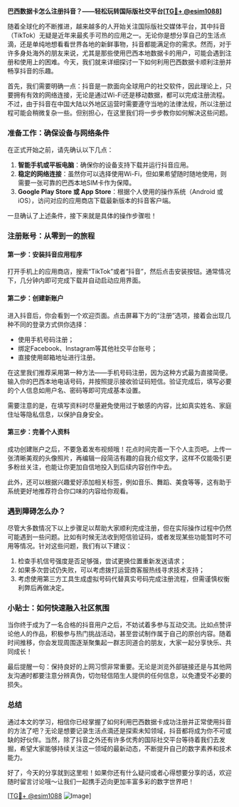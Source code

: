 **巴西数据卡怎么注册抖音？——轻松玩转国际版社交平台[[TG💪+ @esim1088](https://t.me/s/esim1088)]**

随着全球化的不断推进，越来越多的人开始关注国际版社交媒体平台，其中抖音（TikTok）无疑是近年来最炙手可热的应用之一。无论你是想分享自己的生活点滴，还是单纯地想看看世界各地的新鲜事物，抖音都能满足你的需求。然而，对于许多身处海外的朋友来说，尤其是那些使用巴西本地数据卡的用户，可能会遇到注册和使用上的困难。今天，我们就来详细探讨一下如何利用巴西数据卡顺利注册并畅享抖音的乐趣。

首先，我们需要明确一点：抖音是一款面向全球用户的社交软件，因此理论上，只要拥有有效的网络连接，无论是通过Wi-Fi还是移动数据，都可以完成注册流程。不过，由于抖音在中国大陆以外地区运营时需要遵守当地的法律法规，所以注册过程可能会稍微复杂一些。但别担心，在这里我们将一步步教你如何解决这些问题。

### 准备工作：确保设备与网络条件

在正式开始之前，请先确认以下几点：

1. **智能手机或平板电脑**：确保你的设备支持下载并运行抖音应用。
2. **稳定的网络连接**：虽然你可以选择使用Wi-Fi，但如果希望随时随地使用，则需要一张可靠的巴西本地SIM卡作为保障。
3. **Google Play Store 或 App Store**：根据个人使用的操作系统（Android 或 iOS），访问对应的应用商店下载最新版本的抖音客户端。

一旦确认了上述条件，接下来就是具体的操作步骤啦！

### 注册账号：从零到一的旅程

#### 第一步：安装抖音应用程序
打开手机上的应用商店，搜索“TikTok”或者“抖音”，然后点击安装按钮。通常情况下，几分钟内即可完成下载并自动启动应用界面。

#### 第二步：创建新账户
进入抖音后，你会看到一个欢迎页面。点击屏幕下方的“注册”选项，接着会出现几种不同的登录方式供你选择：
- 使用手机号码注册；
- 绑定Facebook、Instagram等其他社交平台账号；
- 直接使用邮箱地址进行注册。

在这里我们推荐采用第一种方法——手机号码注册，因为这种方式最为直接简便。输入你的巴西本地电话号码，并按照提示接收验证码短信。验证完成后，填写必要的个人信息如用户名、密码等即可完成基本设置。

需要注意的是，在填写资料时尽量避免使用过于敏感的内容，比如真实姓名、家庭住址等隐私信息，以保护自身安全。

#### 第三步：完善个人资料
成功创建账户之后，不要急着发布视频哦！花点时间完善一下个人主页吧。上传一张清晰美观的头像照片，再编辑一段简洁有趣的自我介绍文字，这样不仅能吸引更多粉丝关注，也能让你更加自信地投入到后续内容创作中去。

此外，还可以根据兴趣爱好添加相关标签，例如音乐、舞蹈、美食等等，这有助于系统更好地推荐符合你口味的内容给你观看。

### 遇到障碍怎么办？

尽管大多数情况下以上步骤足以帮助大家顺利完成注册，但在实际操作过程中仍然可能遇到一些问题。比如有时候无法收到短信验证码，或者发现某些功能暂时不可用等情况。针对这些问题，我们有以下建议：

1. 检查手机信号强度是否足够强，尝试更换位置重新发送请求；
2. 如果多次尝试仍失败，可以考虑拨打运营商客服热线寻求技术支持；
3. 考虑使用第三方工具生成虚拟号码代替真实号码完成注册流程，但需谨慎权衡利弊后再做决定。

### 小贴士：如何快速融入社区氛围

当你终于成为了一名合格的抖音用户之后，不妨试着多参与互动交流。比如点赞评论他人的作品，积极参与热门挑战活动，甚至尝试制作属于自己的原创内容。随着时间推移，你会发现周围逐渐聚集起一群志同道合的朋友，大家一起分享快乐、共同成长！

最后提醒一句：保持良好的上网习惯非常重要。无论是浏览外部链接还是与其他网友沟通时都要注意分辨真伪，切勿轻信陌生人提供的任何信息，以免遭受不必要的损失。

### 总结

通过本文的学习，相信你已经掌握了如何利用巴西数据卡成功注册并正常使用抖音的方法了吧？无论是想要记录生活点滴还是探索未知领域，抖音都将成为你不可或缺的好伙伴。当然，除了抖音之外还有许多优秀的国际社交平台等待着我们去发掘，希望大家能够持续关注这一领域的最新动态，不断提升自己的数字素养和技术能力。

好了，今天的分享就到这里啦！如果你还有什么疑问或者心得想要分享的话，欢迎随时留言讨论哦～让我们一起携手迈向更加丰富多彩的数字世界吧！

[[TG💪+ @esim1088](https://t.me/s/esim1088) ![Image](https://i.postimg.cc/4NQfJmqS/Snipaste-2025-05-13-00-14-12.png)]